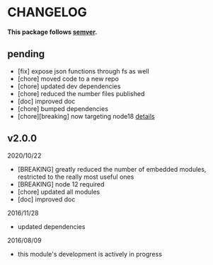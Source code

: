 # CHANGELOG
**This package follows [semver](https://semver.org/).**


## pending
* [fix] expose json functions through fs as well
* [chore] moved code to a new repo
* [chore] updated dev dependencies
* [chore] reduced the number files published
* [doc] improved doc
* [chore] bumped dependencies
* [chore][breaking] now targeting node18 [details](../../0-CONTRIBUTING/06-conventions--js--modules.md)


## v2.0.0
2020/10/22
* [BREAKING] greatly reduced the number of embedded modules, restricted to the really most useful ones
* [BREAKING] node 12 required
* [chore] updated all modules
* [doc] improved doc


2016/11/28
- updated dependencies

2016/08/09
- this module's development is actively in progress
